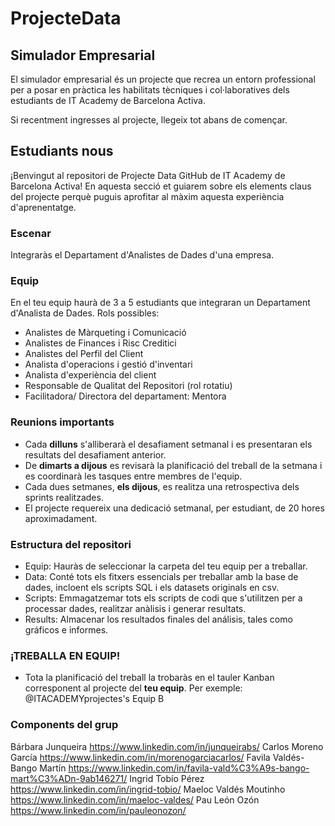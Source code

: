 # ProjecteData
## Simulador Empresarial

El simulador empresarial és un projecte que recrea un entorn professional per a posar en pràctica les habilitats tècniques i col·laboratives dels estudiants de IT Academy de Barcelona Activa.

Si recentment ingresses al projecte, llegeix tot abans de començar.

## Estudiants nous

¡Benvingut al repositori de Projecte Data GitHub de IT Academy de Barcelona Activa! En aquesta secció et guiarem sobre els elements claus del projecte perquè puguis aprofitar al màxim aquesta experiència d'aprenentatge.

### Escenar
Integraràs el Departament d'Analistes de Dades d'una empresa.

### Equip
En el teu equip haurà de 3 a 5 estudiants que integraran un Departament d'Analista de Dades.
Rols possibles:
- Analistes de Màrqueting i Comunicació
- Analistes de Finances i Risc Creditici
- Analistes del Perfil del Client
- Analista d'operacions i gestió d'inventari
- Analista d'experiència del client
- Responsable de Qualitat del Repositori (rol rotatiu)
- Facilitadora/ Directora del departament: Mentora

### Reunions importants

- Cada **dilluns** s'alliberarà el desafiament setmanal i es presentaran els resultats del desafiament anterior.
- De **dimarts a dijous** es revisarà la planificació del treball de la setmana i es coordinarà les tasques entre membres de 
  l'equip.
- Cada dues setmanes, **els dijous**, es realitza una retrospectiva dels sprints realitzades.
- El projecte requereix una dedicació setmanal, per estudiant, de 20 hores aproximadament.

### Estructura del repositori

- Equip: Hauràs de seleccionar la carpeta del teu equip per a treballar.
- Data: Conté tots els fitxers essencials per treballar amb la base de dades, incloent els scripts SQL i els datasets originals en csv.
- Scripts: Emmagatzemar tots els scripts de codi que s'utilitzen per a processar dades, realitzar anàlisis i generar resultats.
- Results: Almacenar los resultados finales del análisis, tales como gráficos e informes.


### ¡TREBALLA EN EQUIP!
-  Tota la planificació del treball la trobaràs en el tauler Kanban corresponent al projecte del **teu equip**. Per exemple: @ITACADEMYprojectes's Equip B

### Components del grup
Bárbara Junqueira           https://www.linkedin.com/in/junqueirabs/
Carlos Moreno García        https://www.linkedin.com/in/morenogarciacarlos/
Favila Valdés-Bango Martín  https://www.linkedin.com/in/favila-vald%C3%A9s-bango-mart%C3%ADn-9ab146271/
Ingrid Tobío Pérez          https://www.linkedin.com/in/ingrid-tobio/
Maeloc Valdés Moutinho      https://www.linkedin.com/in/maeloc-valdes/
Pau León Ozón               https://www.linkedin.com/in/pauleonozon/






  
